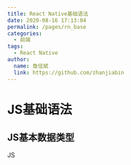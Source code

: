 ```yaml
---
title: React Native基础语法
date: 2020-08-16 17:13:04
permalink: /pages/rn_base
categories:
  - 前端
tags:
  - React Native
author:
  name: 詹佳斌
  link: https://github.com/zhanjiabin
---
```

# JS基础语法
## JS基本数据类型

JS
<!-- more -->
